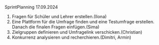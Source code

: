 SprintPlanning 17.09.2024

1. Fragen für Schüler und Lehrer erstellen.(Ilona)
2. Eine Plattform für die Umfrage finden und eine Testumfrage erstellen. Danach die finalen Fragen einfügen.(Sima)
3. Zielgruppen definieren und Umfragelink verschicken.(Christian)
4. Konkurrenz analysieren und recherchieren.(Dimitri, Armin)

